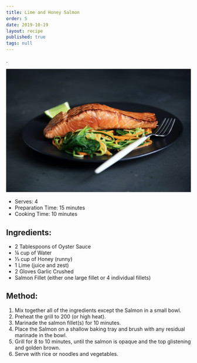 ```yaml
---
title: Lime and Honey Salmon
order: 5
date: 2019-10-19
layout: recipe
published: true
tags: null
---
```



.





![](../uploads/caroline-attwood-bpptlxwtovg-unsplash.jpg "Photo by Caroline Attwood on Unsplash")



* Serves: 4
* Preparation Time: 15 minutes
* Cooking Time: 10 minutes

## Ingredients:

* 2 Tablespoons of Oyster Sauce
* ¼ cup of Water
* ⅓ cup of Honey (runny)
* 1 Lime (juice and zest)
* 2 Gloves Garlic Crushed
* Salmon Fillet (either one large fillet or 4 individual fillets)

## Method:

1. Mix together all of the ingredients except the Salmon in a small bowl. 
2. Preheat the grill to 200 (or high heat).
3. Marinade the salmon fillet(s) for 10 minutes.
4. Place the Salmon on a shallow baking tray and brush with any residual marinade in the bowl.
5. Grill for 8 to 10 minutes, until the salmon is opaque and the top glistening and golden brown.
6. Serve with rice or noodles and vegetables.